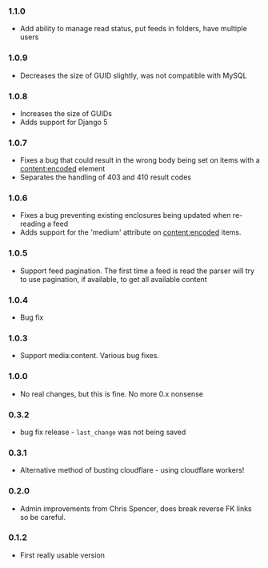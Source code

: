 
### 1.1.0
- Add ability to manage read status, put feeds in folders, have multiple users

### 1.0.9
- Decreases the size of GUID slightly, was not compatible with MySQL

### 1.0.8
- Increases the size of GUIDs
- Adds support for Django 5

### 1.0.7
- Fixes a bug that could result in the wrong body being set on items with a <content:encoded> element
- Separates the handling of 403 and 410 result codes

### 1.0.6
- Fixes a bug preventing existing enclosures being updated when re-reading a feed
- Adds support for the 'medium' attribute on  <content:encoded> items.

### 1.0.5
- Support feed pagination.  The first time a feed is read the parser will try to use pagination, if available, to get all available content

### 1.0.4
- Bug fix

### 1.0.3
- Support media:content.  Various bug fixes.

### 1.0.0
- No real changes, but this is fine.  No more 0.x nonsense

### 0.3.2
- bug fix release - `last_change` was not being saved

### 0.3.1
- Alternative method of busting cloudflare - using cloudflare workers!

### 0.2.0
- Admin improvements from Chris Spencer, does break reverse FK links so be careful.

### 0.1.2
- First really usable version
